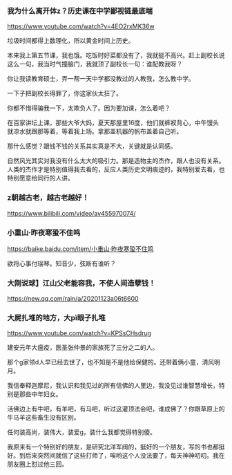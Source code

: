 ### 我为什么离开体z？历史课在中学鄙视链最底端
https://www.youtube.com/watch?v=4EO2rxMK36w

垃圾时间都得上数理化，所以黄金时间上历史。

本来我上第五节课，我也饿。吃饭时好菜都没有了，我就挺不高兴。赶上副校长说这么一句，我当时气撞脑门，我就顶了副校长一句：谁配教我呀？

你让我读教育硕士，弄一帮一天中学都没教过的人教我，怎么教中学。

一下子把副校长得罪了，你这家伙太狂了。

你都不惜得骗我一下，太欺负人了。因为要加课，怎么着吧？

在百家讲坛上课，那些大爷大妈，夏天那屋里16度，他们就裤衩背心，中午馒头就凉水就跟那等着，等着我上场。拿那盖机器的帆布盖着自己听。

那什么感觉？跟钱不钱的关系其实真是不大，关键就是认同感。

自然风光其实对我没有什么太大的吸引力。那是造物主的杰作，跟人也没有关系。人类的杰作才是特别值得我去看的，反应人类历史文明痕迹的，我特别爱去看，也特别愿意给同行的人讲。

### z朝越古老，越古老越好！
https://www.bilibili.com/video/av455970074/

### 小重山·昨夜寒蛩不住鸣
https://baike.baidu.com/item/小重山·昨夜寒蛩不住鸣

欲将心事付瑶琴。知音少，弦断有谁听？

### 大刚说球】江山父老能容我，不使人间造孽钱！
https://new.qq.com/rain/a/20201123a06t6600

### 大屍扎堆的地方，大pì眼子扎堆
https://www.youtube.com/watch?v=KPSsCHsdrug

建安元年大瘟疫，医圣张仲景的家族死了三分之二的人。

那个g家领d人早已经去世了，也不知是不是他给保健的。还带着俩小童，清风明月。

我信奉释迦摩尼，我认识和我见过的所有信佛的人里边，我没见过谁智慧增长，特别是那些中年妇女。

活佛边上有牛吧，有羊吧，有马吧，听过这灌顶法会吧，谁成佛了？你跟草原上的牛马羊这些畜生没有区别。

任何装高尚，装伟大，装爱g，装什么我都觉得特别傻。

我原来有一个特别好的朋友，是研究北洋军阀的，挺好的一个朋友，写的书也都挺好。到后来突然间就信了这些打师了，唉哟这个人没法要了，每天神神叨叨。我在朋友圈上怼过他三回。
